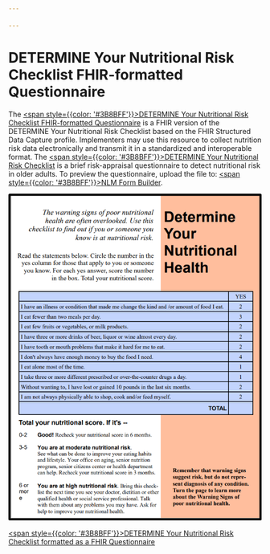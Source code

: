 ```yaml
---

---
```


# DETERMINE Your Nutritional Risk Checklist FHIR-formatted Questionnaire

The [<span style={{color: '#3B8BFF'}}>DETERMINE Your Nutritional Risk Checklist FHIR-formatted Questionnaire</span>](../../../../codi-resources/Determine-Your-Nutritional-Health.R4.json) is a FHIR version of the DETERMINE Your Nutritional Risk Checklist based on the FHIR Structured Data Capture profile. Implementers may use this resource to collect nutrition risk data electronically and transmit it in a standardized and interoperable format. The [<span style={{color: '#3B8BFF'}}>DETERMINE Your Nutritional Risk Checklist</span>](https://acl.gov/sites/default/files/nutrition/NSI_checklist_508%20with%20citation.pdf) is a brief risk-appraisal questionnaire to detect nutritional risk in older adults. To preview the questionnaire, upload the file to: [<span style={{color: '#3B8BFF'}}>NLM Form Builder</span>](https://formbuilder.nlm.nih.gov).

<div style={{width: '250px'}}>

[![](../../../static/img/determine-questionnaire.png)](../../../../codi-resources/Determine-Your-Nutritional-Health.R4.json)

[<span style={{color: '#3B8BFF'}}>DETERMINE Your Nutritional Risk Checklist formatted as a FHIR Questionnaire</span>](../../../../codi-resources/Determine-Your-Nutritional-Health.R4.json)
</div>